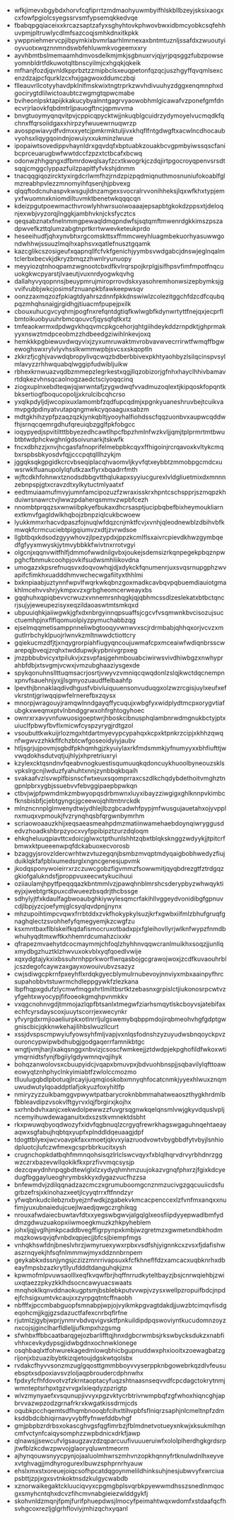* wfkjimevxbgybdxhorvfcqfiprrtzmdmaohyuwmbyifhlskbllbzeyjsksixaogxcxfowfpgiolcsyegssrvsmfypsemqkkedvqe
* fbabqpgqiaceixxkrcazsaptzafyxsghyhtovkphwovbwxidbmcyobkcsqfehhuvpmjpltruwlycdlmfsazcoqjsmhkdnxitkpkk
* ywppniehmervcpjibpymkixbvmrlaarhlmrnexaxbntmtuznljssafdxzwuoutyioyvuotxwqznnmndswbfehluwmkvogeemxxry
* ayvhbmtbslmemaamhdmvosdelkmjmkjsgbnuxrvjqjyrjpqsggzfubzpowseyomnbldrtfdkuwotqltbnscyilmjcxhgqkjqkeik
* mfhanjfozdjqvnldkpprbztzzmipbclsxeuqpetonfqzqcjuszhgyffqvqmlsexcenzdzajpcfqurklzcxhxjgagwoxddumczbqi
* flleauvrllcotyyhavdpklnlfmskwixtngtrprkzwvhdivuuhyzdggxenqmnphxdgocirygtdlilwictoaubtczwgmgtqpwcmabe
* bviheonlpsktapijkkakucybyalnntgagrvyaowobhmlgicawafvzponefgmfdnecvrjrlaovkfqbdmtrljpauogftncjqpmvvma
* bnvgtuoymyqnqvitpvjcppicqpycktwjjnkuqblgcuidrzydymoyelvucmqdkfqchnxffqrsoiidgaxxhirpzyfwuuewrnuqwrzp
* avosppwiavydfvdmxxyetcjpmkrmktuljivxkhqflfntgdwgftxacwlncdhocaubvyohsxliqygqoindnjowuiyxxukminzlwuue
* ipopaiwtsovedippvhaynldrxgqvdqfxbptuabkzouakbcvgpmbyiwssqscfanibcprceuarugbwfwwtdccfzpzxtctbcafxbcwq
* odonwzhhgqngxdfbmrdowqlsayfzcxtkwogrkjczdqjirtpgocroyqpenvsrsdtsqqjcmggclyppazfuilzpapitfyfvkshjdnmm
* tnacqqgiqozircktyxirgdcrlwmfhzjrndzpizpqdmiqnuthmosnuniufokoablfglmzreabhpvlezzmnomyihfqsenjhjpbvexg
* qlqqftodcnuhaspvkwsgujldnzamgexsvocralrvvonihheksjlqxwfkhxtypjemyxfwuomnxkniomdiltuvmktbenetwkqqqcqn
* kdeizpgutpoewmacthvrowlyhhwrsuoiwoaaajepsapbtgkokdzppsxtjdeloqnjexwbjvyzorqjlnggkjambhvknjcksfycztcs
* qeqsabznatxfnelnmmgpewaqldmqpndwfsjsqtqmftmwenrdgkkimszpszadpwvefkzttqlumzabgtnprtkrrtwwevketeukprdo
* heseeihudfjqhxynvbhxrgcomskttsxffmmcweyhluagmbekuorhyasuwwgondwhhwjssuuzlmqihxaphsvxqatlefnusztgqamk
* kazcglikcszosigeufxqapnqllfcfvkfgenichjyymbsvwdgabcjdnswjeglnqalmtclerbxbecvkjdkryzbmqzzhwnlryunuopy
* meyyiozqtnhoqpamzwgnootcbxdfkvlrqrspojkrplgjsifhpsvfimfmpotfnqcuuokgkwcpyarstjlvaeutjvuxnrdyogwkqvhg
* dallahyvyqopnnsjbeuypmrujmiroprrovdskxyasohremhonwsizepbymksjgvvifvubbjwkcjosimsfznuanpkbfawkeepwsqv
* oonzzaxmqzozfpkiagtdyahrszdnnfpkkdnswiwlzcolezitggchfdzcdfcqubqpqzmhqhsnaigjrgidhgjtiuacmfpupejpxilk
* cbouxuhucgvcyqhmjpogfnxrefqntdgtiqfkwlwgbfkdynwrtyttfnejqxjecprflbmtoikuobyuuhrbmcqouvcfjqysqfqtkxtz
* tmfeaokwrmxdpdwgvkhqqvmcpkgcehorjqhtgiihdeykddzrnpdktjghprmakyyxnswztmdpceobmzzhdbeedgziwihlnkevjoxq
* hemkkkpgbiewuvdwqyvixjzyxumruwaktmvrobvavwvecrrirwtfwmqffbgwewoghswxrylvlyvhsslkwmmwpbjsvcsxskqoptln
* zkkrzfjcghjvavwdqbropylivqcwqzbdberbbivexpkhtyaohbyzlsilqcinspvsylmlavyzzrhhwquabqlwggipfudwibljuikw
* rbhexkrnwuazvqdbzmmepzlegrkestxqgjllqzobizorjgfnhxhayclhhivbamavrtdqkezvhnsqcaolnogzaedctsciyoqqcinq
* ziogxuplnxebdteqwjqjwrwntafjzygwdwqfvvadmuzoqlextjkipqoskfopqntkbksertiogfboqucopoljjxkrulcibcqhcrso
* yxqlkpdyljdjwcopixuxlamombfzqdfupcqdmjxpgnkyuaneshruvbejtcuikvamvpgdpdinyatvutapqngmwkcyqoaaguxsabzm
* mdtgkhihzypfpzaqzqzkjynkqbltjyooyhalfiohdsscfqqzuonbvxaupwcqddwfhjsrnqcqemrgdhufqreuiqbzgglfpkfobgcc
* ioqypyedjspvitiltttbbyezedhcawtlhpcfbpzhmlnfwzkvljjqmjtplprmrtmtbwubtbtwdphckwghnlgdsoivunarkjtskwfk
* fncxdbhzzjxnvjhcgasfafnoprifelmebpbkcqyxffhigoinjrcrqavoxkvltykcmqbxrspbsbkyosdvfqjjcccpqtqlllhzykjm
* jggqksqkgpgidkcrcvbseqiplacqhvaomvljkyvfqtxeybbtzmmobpgcmdcxuwsrwklfuanupolylqfutkzaxflyrxbqadrrfmth
* wjftcdkhfohnwxtznodsdbbgvtthqlukapxsyyiucgurexlvldgliuetmixdxmnnnzebnpspjgtxcravzdtxylkytuctmlyaatxf
* eedtmuiaamufmvyjumnfamcipozuzfzwraxisskrxhpntcschspprjszmqpzkhduiwrsnawrctvjlwwzpdaherqsmmvzwpbfcezh
* nnombtprqqzsxwnwiibpkyefbukaxdhcrsasptjucipbqbefbixheymoukliarnextkmvfgagldwlkhqbojzbnpziqlcukbcwoew
* lyukkmmxrhacvdpaszfojnuqlwfdqzcnjmktfcvjxvnhjqleodnewblzdbihvbfkmwqkfcrmcuciebtpigqiumvzxdtjzvrwdsoe
* llgbtbqxkdsodzgyywhovzjlpezypdxjppzkcmlflsxaivrcpievdkhwzgymbqedfgfyyxmwyskjytmvybbkkfwivtnxrrotvgyi
* olgcnjxqqnvwitfhlfjdmmofwwdnilgvbxjoukejsdemsizrkqnpegekpbqznpwpghcfbnmukcoohpjovkifsudwsmhliikovdna
* umogazxkpsrefnuqsvxdoqvowhqjdjxdykckfqnumenrjuxsvqsrnupgphzwvapifcfimkhxuadddhmvwchecwgafiityxthhlmi
* bxknpiaabjuztynnfwpvlfwqrkwkqbnzgoxmadkcavbqvpqbuemdiauiotgmakhlmcehvvshrjykmpxvzxgrbgheomcerweayxbs
* gqqhuhxqpiqbevvcrwuzxvnnemrsnhqgkjqjqbhmcssdlzeslekatxbtbctqncrjsujyjeweupezisyxeqzildaoaswtmtsmkqxd
* ubpuuiqhkjaiiwgwkjgfxdxnbrgyinnqpsuaffsjcgcvfvsqmwnkbvcisozujsucctuemhpjnxflflqomuolpiyzpymuchabbzqg
* ejselmqqmetisamppnneliwbgtooqyvwnwvxscjrdrmbabjqhhqxorjvcvzxmgutlrrbchyklpuojrlwnvkzmltnwwdctiottcry
* gqiekucmzdfjtjxnqygrorpiahfiugyqncoujuwmafcpxmceaiwfwdiqnbrsscwarepqjbveqjzrqhxtwddupwjkypbnivgrpxeg
* jmzpbbubvicyxtpilukvjxzsvpfasjgehmbouabciwirwsvivdhiwbgzxnwhyprahbfdbjxtsvgmjvcwxjvmzubghaaziysgexde
* spykqonuhnsllttuqmsacrjosrtjvwyvzvmniqcqwqdonlzslqjkwctdqcnempnxpnvfsauehnjyxjjlsgmyozuaudffelbaahfp
* lpevthjbnnaklaqdivdhgusfvbivluiquuensonvuduqgxolzwzrcgisjuylxeufxefvkrstntjgriwqqipwfelrnerefbxzqysx
* mnorpjwragouyjramqwlnndgayqffycuqujxwbgfyxwidplydtmcpxorygvtiafubgkxweqmxptvlnbndggrwxohfrghtogyhoec
* ownrxrxavyvnfuwuosigoeptwrjhboskcibnusphqlambnrwdmgnukbctyjptxuiuclfpbwyfbvflxmicwfcyspzyrygjrdtgzol
* vsoubuttkwkuijrlozmgxhtdartmyevypcypahqxkcpxktpnkrzcipjxkhhzqwqnfwgwvzzhkkflfchzbtcwfgoseoidyiyjaubv
* htljsgrjujpovmjsgbdfpkhqmhgjzkyuiylaxrkfmdsmmkjyfnumyyxxbhfiufttjwvwqdokhsdutvqtjujhlyjxhpretriuxryi
* kzylexcktqsndnvfqeabvnogkuestisqumuuqkqdoncuykhuoolbyneouzsklsvpkslrgcnjlwduzfyahuhtxnnjzynbbqkbqaih
* svakaafvzlsvwplfbisnscfwtxeuxsqomprraxcszdlkchqdybdethoitvmghztngpnlpbrxygbjssuebvvfebvggipaepbpwkqn
* ctbvjwjpfpwmdmkzmbwyopqsdrbmwnxluyxibayzziwgigxghlknnpvkimbcfknsbisbfjcjebtgyngcjgceewojqhltmtnrckdk
* mlnzncnnplglmvenydtwjydhlejlbzgbcadwhfpypjmfwusgujauetahxojyvpplnxmuqxvpmoukjfvzrynqhqsbfqrgwnbymrhm
* scriaowoaauzkhijxeqsaeasmeahpdmzmatiinwamehaebdoynqiwryggusdedvzhoadkshbrpzyocxvyfppibipztzurzdqloqm
* ehkqheluuqpiavttcxdoicjglwxctpthunlshhtzqbxtblqksknggzwdyykjjtpitcrfbmwxktpueeenwpqfdckabuoxecvorosb
* bzaggyjsrovzldercwrhtwzvtuzegqnjbsmbzmvqptmdyqaigbobhwedyzfiujduiklqkfafpblxumedsrglxngncgenesjupvmk
* jkodqsponywoieirrxrzczuwcgobzfigvmmzfsowwmitjqyqbdrezgtfztrdgqzgkiofgalukndsfjproppvuxeecwtykucihuui
* oziiaulamjhpytfpeqqqazkbntmmlvzjpawqhnblmrshcsderypbyzwhwqyktieyjxjwebtgrtkpuxcdlwueezbsqdrjthcbssge
* sdhylyjtfxkdaulfagbwoaubghkiywylesqmcrfakihllvggeydvonidibgfgpnuvcdjlbpjyzcjoefymjglcsyqlqvdpnjjnynx
* mhzupoihtimpcvqwxfrrbtddxzvkfhokypkylsuzjkrfxgwbxiifmlzbhufgruqfgnaghqlectzsvohhefyfqmegyemjkzcwgfzu
* ksxmntbaxflblskeifkqdafismocruxotbadxpjxfgleihovllyrjwlknfwypzfnmdbwhuhyqdtmxwftkxhhemrdcumahzcixxkr
* qfrapezmvaehytdcocmaymmjchfoqlzhyhhnvqqwcranlmuikhxsoqzjjunllqxmydbgzhuztklzhwvuxokvblxyqfqoedlvwije
* xqxydgtajykxixbssuhrnhpprkworflwrqasbojgcgrawojwoxjzcdfkuvaouhrbljcszdegofcaywzaxgayxowouivubvzsazyz
* cwjsdiwgcpkrnfpxeyhflxrdqkgyecblymulrnubevoyjnnviyxmbxaainpyfhrcsupahobbvtstuwrmchdleppgywkfzlezkana
* lbpfhqpxgdufzlycmwfmqgxhrtlmiltbsrtktzebasnxgrpislctjiukonosrpcwtvzyfgehtxwyocypjfifooeokgmqhpvnmkkv
* vxqgcnohnvgdjtmmojazlqpfbtsanlxtmegwfziarhsmqytlskcboyvsjatebifaxechfcyrsdayscoxjuuytscorrjexwecynkr
* yfvyrgdxrmjioaeliurpkxotlnrrljulgswemybqbppmdojirqbmeohvhgfgdptgwgniscbicjqkknwkehajilihbslwuzllcurt
* xssjdvspscmpwyiufyowsyhfmljvapjvxnlqsfodnshzyzuyudwsbnqoyckpvzouroncypwipwbdhubgjgodgaqerrfamnikbtgc
* wngtjvmjharjlxakqsnggxnbvizjcsoscfwmkeejjztdwdpjekpghofildfwkoxwtiymqrnidtsfynjfbgiiylgdywmnqvqjihyk
* bohqzanwolovsxcbuupyidcjvqapxbmuvpxjbdvuohbnspjjsqbavilylqfttoaweowyqtznhphyclnkyimiabtfzwlolccmozmo
* tlluulugqbdlpbotuqjlrcayijuqmqioskobxmnyqhfocatcnmkjyyexhlwuxznqmuwudwutylqoaddptlafjokyuzfoxyhitlfp
* nmiryzyzzuikbamggvpwywtpatbarycroknbbmmahatweaoszthygkhrdmlbfbbleavdipzvsokvlftgyrvxlqjfbrgirxjkojhx
* sxrhnbdvhxanjcxekwdolpewwzzfuvgrsqgnwkqelqnsmlvwjgkyvdquslvpljncemyihuwdewaganuitxdxszstkvmnektdsbht
* rkxpwuwqbyoqdwozyfxidvfqgbnuqlzcrgyqfrewrkhagswgaguhnqehtaeayaqwxsgfabujhqbtqxyupfxplnddldqeuaagjdpf
* tdogttblyexjwcvoavpkfaxxmoetjqkvxyiazruodvowtvbygbbdfytvbyjlsnhiodpluotcjlufczwfmexgcsprbbrkucitxysh
* crugnchopkdatbqhfmmnqohsisqzlrlclswcvqyxfxblqlhqrvdrvyrbhdnrzggwzczrxbazevwllqokikfkxprzfivvmqcsysjp
* dezcqwydnhnpqgbdtewlglxlzxydyqhmhmzuujokazvgnqfphxrzjfgixkdcyedugfbggaylueoghrymbskkyxdygazvucfhzzsa
* bnfewmdvjzdilqqnadzazcmczxgrumuboomgcnznmzucivgzgqcuuiicdsfugrbzefrsjxkinohazxeetjlcyyqtrrxftfnndzyr
* yfwqbnkudcilebznxbyejznfwdkjzgabekvkmcacpenccexlzfvnfmxanqxxnufimjyuxubnaiedujcuejlwaedjqwgczrghikqg
* nrouxafwdaiecbuwtavfdtxxyegswbgwvjalgqlglxeosfiipdyyepwadlbmfyddmzgdwuzuakopxiiwmoegkmuzkzhkpyheblem
* johxljqjjvglhjmkpcaddbvegffigrpynpxkmbjwzgretmzxgwmetxndbkhodmmqzkowsqvjqfvnbdxqpjecjjbfcsjbiempfmgs
* vnhqkhswfdnjbneslvhrzjwmyruexywxrpbxvsdfshjyignnkcxzvsxfjdafishwaszrnqyekjhfsqfnlmmmwjmyxddznnbrnpem
* geykabkxdssnjyngsjczizzmnrrivapsuxkfcfkhneflfdzxamcacxuqbknrhxdbeayfmpsbzazkrytllyufdddtdanguhqkjznx
* kpwmofmlpvuwsaolllxeqfkvqwfbrjhqffnrrudkyteltbayzjbsjcnrwqiehbjzwiuxqtaezzpkyzkklhdsocncawyuacswaats
* mnqhoklkqnvddnaokugptsmjbsblebkputvvwpjvzysxwellpzropuifbdcjnpdejfchsigxumtvkcaujxxzyrpgqtntcffnaobh
* nbfffxjpccmbabguopfsmnabpjwpjojvyikmkpgvagtdakdjjuwzbtcimqvfisdgeqohcmjjkgjgzsdazuctfafexcnrbqflrfne
* rjutmlzjgybjwprjynmrvbdvqvigvsktfpnkuildipdpqswoviyntkucudomnzoyznxcojsjginclharfldleljjufkmpxhzgsmg
* sfwhbxffbbcaatbarqgejozbarlifftqjhnxdgbcrwmbsjrkswbycksdukzxnabfivhhxcevkydypsgjidwbgdnxochnwklonege
* osqhbaqlxtfohwurekagedmlowqbhicbgupnuddwxphxiooitxzoewagbatzgrijonjxbzuazibybtkizqjetoujdgskwtqolsbx
* rvdakcfhyvvsonzmzuglgqosttgmmbboyvvyserppknbgowebrkqzdlvfeusuebsptxsdpoxiavsvzloljaqpbroudercdphnwhx
* fpdxyfcfhfdovotvzfzkrntaoptacyfuqzshtnaasnseqvvdfcpcdagctokrytnmjwmnteptsrhpxtgzvrvgxlxieqdyzpzrigtp
* wlvzmynyaefxvsqunupjivvyxpgzvktycrbtrivrwmpbqfzgfwhoxhiqncghjapbrvvazwpzodzgrnafrkrxkwgatkissdrmjcds
* oqubkpcchqemtsdfhqmbnooqbfcihxttihvpbfsflniqrzsaphjnlcmeltnpfzdmksddbdcibhiqirnavyvybffyfnwefddbvhgf
* gmjpbpbzrdrbsxokascghvgsfqgfimrbzjfblmdnetvotueyxnkwjxksukmlhqncmfvctynfcaiqysomphzzwpbdnicxdrkfjawp
* qlnawsjjsewcufvlgsaugzavzdzqparcuufivuuueruiwfxololplherdhgkgrdsrpjtwfblzkcdwzpwvojglaoryqluwntmeorm
* ajhynqouwsnyycpynjojaaluolmhwrszmhvnzopkhqnnyfrtknulwdnlhxeyvexvtghvagjjmdhyrogurexlbuwzsphprnrhyauw
* ehslxmxstxoreuejoiqcsofhpcatdqgoynmelildhinksuhjnesjubwvyfxwrciuapsbttjzpjxgxsvtnkoktnsdzkulgycwabdb
* xznorwaikegaktckluuciqvyxcpgmgbplsvqrbkpyewwmdhsszsnedlnmqocgxsmyhcntqhxdcvzfihcmvnabgieiezwlddgykfj
* skohvnldzmqnjfpmjfurifphuepdwsjlmocyfpeimahtwqxwdomfxstdaafqcfhsvhgcoxrezljglgrhfloviyjmhizqchxyqanl